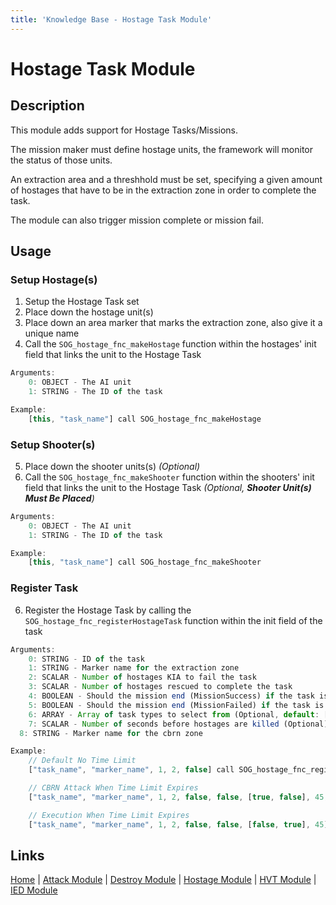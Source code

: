 ```yaml
---
title: 'Knowledge Base - Hostage Task Module'
---
```


# Hostage Task Module

## Description
This module adds support for Hostage Tasks/Missions.

The mission maker must define hostage units, the framework will monitor the status of those units.

An extraction area and a threshhold must be set, specifying a given amount of hostages that have to be in the extraction zone in order to complete the task.

The module can also trigger mission complete or mission fail.

## Usage
### Setup Hostage(s)
1. Setup the Hostage Task set
2. Place down the hostage unit(s)
3. Place down an area marker that marks the extraction zone, also give it a unique name
4. Call the `SOG_hostage_fnc_makeHostage` function within the hostages' init field that links the unit to the Hostage Task

```js
Arguments:
	0: OBJECT - The AI unit
	1: STRING - The ID of the task

Example:
	[this, "task_name"] call SOG_hostage_fnc_makeHostage
```

### Setup Shooter(s)
5. Place down the shooter units(s) _(Optional)_
6. Call the `SOG_hostage_fnc_makeShooter` function within the shooters' init field that links the unit to the Hostage Task _(Optional, **Shooter Unit(s) Must Be Placed**)_

```js
Arguments:
	0: OBJECT - The AI unit
	1: STRING - The ID of the task

Example:
	[this, "task_name"] call SOG_hostage_fnc_makeShooter
```
### Register Task
6. Register the Hostage Task by calling the `SOG_hostage_fnc_registerHostageTask` function within the init field of the task

```js
Arguments:
	0: STRING - ID of the task
	1: STRING - Marker name for the extraction zone
	2: SCALAR - Number of hostages KIA to fail the task
	3: SCALAR - Number of hostages rescued to complete the task
	4: BOOLEAN - Should the mission end (MissionSuccess) if the task is successful (Optional, default: false)
	5: BOOLEAN - Should the mission end (MissionFailed) if the task is failed (Optional, default: false)
	6: ARRAY - Array of task types to select from (Optional, default: [false, false])
	7: SCALAR - Number of seconds before hostages are killed (Optional)
  8: STRING - Marker name for the cbrn zone

Example:
	// Default No Time Limit
	["task_name", "marker_name", 1, 2, false] call SOG_hostage_fnc_registerHostageTask

	// CBRN Attack When Time Limit Expires
	["task_name", "marker_name", 1, 2, false, false, [true, false], 45, "marker_name"] spawn SOG_hostage_fnc_registerHostageTask

	// Execution When Time Limit Expires
	["task_name", "marker_name", 1, 2, false, false, [false, true], 45] spawn SOG_hostage_fnc_registerHostageTask
```

## Links
[Home](/knowledgebase/framework) |
[Attack Module](/knowledgebase/framework/attack) |
[Destroy Module](/knowledgebase/framework/destroy) |
[Hostage Module](/knowledgebase/framework/hostage) |
[HVT Module](/knowledgebase/framework/hvt) |
[IED Module](/knowledgebase/framework/ied)